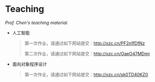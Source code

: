 # Teaching

*Prof. Chen's teaching material.*



- 人工智能

  > 第一次作业，请通过如下网站提交：http://xzc.cn/PF2n1fDfNz
  >   
  > 第二次作业，请通过如下网站提交：http://xzc.cn/OaeO47MDmr
  > 

+ 面向对象程序设计

  > 第一次作业，请通过如下网站提交：http://xzc.cn/sk0TD40KZ0

